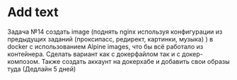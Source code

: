 # Add text
Задача №14 создать image (поднять nginx используя конфигурации из предыдущих заданий (проксипасс, редирект, картинки, музыка) ) в docker c использованием Alpine images, что бы всё работало из контейнера. Сделать вариант как с докерфайлом так и с докер-композом. Также создать аккаунт на докерхабе и добавить свои образы туда (Дедлайн 5 дней)

